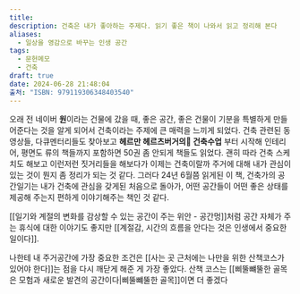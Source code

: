 ```yaml
---
title: 
description: 건축은 내가 좋아하는 주제다. 읽기 좋은 책이 나와서 읽고 정리해 본다
aliases:
  - 일상을 영감으로 바꾸는 인생 공간
tags:
  - 문헌메모
  - 건축
draft: true
date: 2024-06-28 21:48:04
출처: "ISBN: 979119306348403540"
---
```

오래 전 네이버 **원**이라는 건물에 갔을 때, 좋은 공간, 좋은 건물이 기분을 특별하게 만들어준다는 것을 알게 되어서 건축이라는 주제에 큰 매력을 느끼게 되었다. 건축 관련된 동영상들, 다큐멘터리들도 찾아보고 **헤르만 헤르츠버거의 건축수업** 부터 시작해 인테리어, 평면도 류의 책들까지 포함하면 50권 좀 안되게 책들도 읽었다. 괜히 따라 건축 스케치도 해보고 이런저런 짓거리들을 해보다가 이제는 건축이랄까 주거에 대해 내가 관심이 있는 것이 뭔지 좀 정리가 되는 것 같다. 그러다 24년 6월쯤 읽게된 이 책, 건축가의 공간일기는 내가 건축에 관심을 갖게된 처음으로 돌아가, 어떤 공간들이 어떤 좋은 상태를 제공해 주는지 편하게 이야기해주는 책인 것 같다.

[[일기와 계절의 변화를 감상할 수 있는 공간이 주는 위안 - 공간멍]]처럼 공간 자체가 주는 휴식에 대한 이야기도 좋지만 [[계절감, 시간의 흐름을 안다는 것은 인생에서 중요한 일이다]]. 

나한테 내 주거공간에 가장 중요한 조건은 [[사는 곳 근처에는 나만을 위한 산책코스가 있어야 한다]]는 점을 다시 깨닫게 해준 게 가장 좋았다. 산책 코스는 [[삐뚤뺴뚤한 골목은 모험과 새로운 발견의 공간이다|삐뚤뺴뚤한 골목]]이면 더 좋겠다
